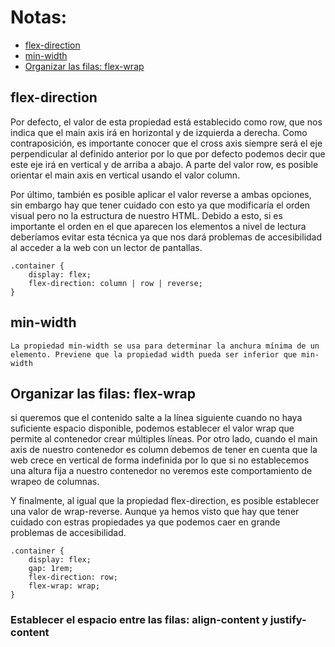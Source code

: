 # Notas:
 - [flex-direction](#flex-direction) 
 - [min-width](#min-width) 
 - [Organizar las filas: flex-wrap](#organizar-las-filas:-flex-wrap)

## flex-direction
Por defecto, el valor de esta propiedad está establecido como row, que nos indica que el main axis irá en horizontal y de izquierda a derecha. Como contraposición, es importante conocer que el cross axis siempre será el eje perpendicular al definido anterior por lo que por defecto podemos decir que este eje irá en vertical y de arriba a abajo.
A parte del valor row, es posible orientar el main axis en vertical usando el valor column.


Por último, también es posible aplicar el valor reverse a ambas opciones, sin embargo hay que tener cuidado con esto ya que modificaría el orden visual pero no la estructura de nuestro HTML. Debido a esto, si es importante el orden en el que aparecen los elementos a nivel de lectura deberíamos evitar esta técnica ya que nos dará problemas de accesibilidad al acceder a la web con un lector de pantallas.
```
.container {
 	display: flex;
 	flex-direction: column | row | reverse;
}
```

## min-width
`La propiedad min-width se usa para determinar la anchura mínima de un elemento. Previene que la propiedad width pueda ser inferior que min-width`

## Organizar las filas: flex-wrap
si queremos que el contenido salte a la línea siguiente cuando no haya suficiente espacio disponible, podemos establecer el valor wrap que permite al contenedor crear múltiples líneas.
Por otro lado, cuando el main axis de nuestro contenedor es column debemos de tener en cuenta que la web crece en vertical de forma indefinida por lo que si no establecemos una altura fija a nuestro contenedor no veremos este comportamiento de wrapeo de columnas.


Y finalmente, al igual que la propiedad flex-direction, es posible establecer una valor de wrap-reverse. Aunque ya hemos visto que hay que tener cuidado con estras propiedades ya que podemos caer en grande problemas de accesibilidad.

```
.container {
	display: flex;
	gap: 1rem;
	flex-direction: row;
	flex-wrap: wrap;
}
```

### Establecer el espacio entre las filas: align-content y justify-content